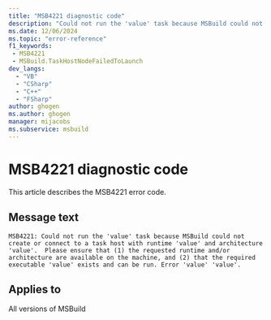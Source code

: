 ```yaml
---
title: "MSB4221 diagnostic code"
description: "Could not run the 'value' task because MSBuild could not create or connect to a task host with runtime 'value' and architecture 'value'.  Please ensure that (1) the requested runtime and/or architecture are available on the machine, and (2) that the required executable 'value' exists and can be run. Error 'value' 'value'."
ms.date: 12/06/2024
ms.topic: "error-reference"
f1_keywords:
 - MSB4221
 - MSBuild.TaskHostNodeFailedToLaunch
dev_langs:
  - "VB"
  - "CSharp"
  - "C++"
  - "FSharp"
author: ghogen
ms.author: ghogen
manager: mijacobs
ms.subservice: msbuild
---
```


# MSB4221 diagnostic code

<!-- :::ErrorDefinitionDescription::: -->
<!-- :::editable-content name="introDescription"::: -->
This article describes the MSB4221 error code.
<!-- :::editable-content-end::: -->

## Message text

`MSB4221: Could not run the 'value' task because MSBuild could not create or connect to a task host with runtime 'value' and architecture 'value'.  Please ensure that (1) the requested runtime and/or architecture are available on the machine, and (2) that the required executable 'value' exists and can be run. Error 'value' 'value'.`

<!-- :::editable-content name="postOutputDescription"::: -->
<!--
{StrBegin="MSB4221: "}
-->
<!-- :::editable-content-end::: -->
<!-- :::ErrorDefinitionDescription-end::: -->

## Applies to

All versions of MSBuild
